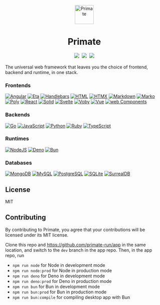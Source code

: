 <div align="center">
<img src="https://raw.githubusercontent.com/prmtrun/primate/master/assets/logo.svg" alt="Primate" width="60"/>
<h1>Primate</h1>
<a href="https://primatejs.com/guide/getting-started"><img src="https://img.shields.io/badge/read%20guide-555555?style=for-the-badge"></a>
&nbsp;<a href="https://npmjs.com/primate"><img src="https://img.shields.io/badge/npm%20create%20primate@latest-a16836?style=for-the-badge"></a>
&nbsp;<a href="https://discord.gg/RSg4NNwM4f"><img src="https://img.shields.io/discord/1256590312177012806?style=for-the-badge&label=chat&logoColor=fff&color=5865f2"></a>
</div>
<br>
The universal web framework that leaves you the choice of frontend, backend and
runtime, in one stack.

### Frontends
[![Angular](https://img.shields.io/badge/Angular-DD0031.svg?logo=angular&logoColor=fff&style=for-the-badge)](https://primatejs.com/modules/angular)
[![Eta](https://img.shields.io/badge/Eta-25c2a0.svg?logo=eta&logoColor=fff&style=for-the-badge)](https://primatejs.com/modules/eta)
[![Handlebars](https://img.shields.io/badge/Handlebars-f0772b.svg?logo=handlebars.js&logoColor=fff&textColor=000&style=for-the-badge)](https://primatejs.com/modules/handlebars)
[![HTML](https://img.shields.io/badge/HTML-E34F26.svg?logo=html5&logoColor=fff&style=for-the-badge)](https://primatejs.com/modules/html)
[![HTMX](https://img.shields.io/badge/HTMX-36C?logo=htmx&logoColor=fff&style=for-the-badge)](https://primatejs.com/modules/htmx)
[![Markdown](https://img.shields.io/badge/Markdown-000000.svg?logo=markdown&logoColor=fff&style=for-the-badge)](https://primatejs.com/modules/markdown)
[![Marko](https://img.shields.io/badge/Marko-2596BE.svg?logo=marko&logoColor=fff&style=for-the-badge)](https://primatejs.com/modules/marko)
[![Poly](https://img.shields.io/badge/Poly-a13eff.svg?&logoColor=fff&style=for-the-badge)](https://primatejs.com/modules/poly)
[![React](https://img.shields.io/badge/React-20232a.svg?logo=react&logoColor=%2361DAFB&style=for-the-badge)](https://primatejs.com/modules/react)
[![Solid](https://img.shields.io/badge/Solid-2C4F7C?logo=solid&logoColor=fff&style=for-the-badge)](https://primatejs.com/modules/solid)
[![Svelte](https://img.shields.io/badge/Svelte-f1413d.svg?logo=svelte&logoColor=fff&style=for-the-badge)](https://primatejs.com/modules/svelte)
[![Voby](https://img.shields.io/badge/Voby-fff5db.svg?logo=eta&logoColor=fff&style=for-the-badge)](https://primatejs.com/modules/voby)
[![Vue](https://img.shields.io/badge/Vue-4FC08D?logo=vuedotjs&logoColor=fff&style=for-the-badge)](https://primatejs.com/modules/vue)
[![web Components](https://img.shields.io/badge/Web%20Components-29ABE2?logo=webcomponentsdotorg&logoColor=fff&style=for-the-badge)](https://primatejs.com/modules/web-components)

### Backends
[![Go](https://img.shields.io/badge/Go-02add6?logo=go&logoColor=fff&style=for-the-badge)](https://primatejs.com/modules/go)
[![JavaScript](https://img.shields.io/badge/JavaScript-F7DF1E?logo=javascript&logoColor=000&style=for-the-badge)](https://primatejs.com/modules/backend)
[![Python](https://img.shields.io/badge/Python-3776AB?logo=python&logoColor=fff&style=for-the-badge)](https://primatejs.com/modules/python)
[![Ruby](https://img.shields.io/badge/Ruby-CC342D?logo=ruby&style=for-the-badge)](https://primatejs.com/modules/ruby)
[![TypeScript](https://img.shields.io/badge/TypeScript-3178C6?logo=typescript&logoColor=fff&style=for-the-badge)](https://primatejs.com/modules/typescript)

### Runtimes
[![NodeJS](https://img.shields.io/badge/Node-6DA55F?logo=node.js&logoColor=fff&style=for-the-badge)](https://primatejs.com/modules/runtime-support)
[![Deno](https://img.shields.io/badge/Deno-000?logo=deno&logoColor=fff&style=for-the-badge)](https://primatejs.com/modules/runtime-support)
[![Bun](https://img.shields.io/badge/Bun-000?logo=bun&logoColor=fff&style=for-the-badge)](https://primatejs.com/modules/runtime-support)

### Databases
[![MongoDB](https://img.shields.io/badge/MongoDB-4ea94b.svg?logo=mongodb&logoColor=fff&style=for-the-badge)](https://primatejs.com/modules/drivers#mongodb)
[![MySQL](https://img.shields.io/badge/MySQL-4479A1?logo=mysql&logoColor=fff&style=for-the-badge)](https://primatejs.com/modules/drivers#mysql)
[![PostgreSQL](https://img.shields.io/badge/PostgreSQL-316192.svg?logo=postgresql&logoColor=fff&style=for-the-badge)](https://primatejs.com/modules/drivers#postgresql)
[![SQLite](https://img.shields.io/badge/SQLite-07405e.svg?logo=sqlite&logoColor=fff&style=for-the-badge)](https://primatejs.com/modules/drivers#postgresql)
[![SurrealDB](https://img.shields.io/badge/SurrealDB-FF00A0.svg?logo=surrealdb&logoColor=fff&style=for-the-badge)](https://primatejs.com/modules/drivers#surrealdb)

## License

MIT

## Contributing

By contributing to Primate, you agree that your contributions will be licensed
under its MIT license.

Clone this repo and https://github.com/primate-run/app in the same location,
and switch to the `dev` branch in the app repo. Then, in the app repo, run

* `npm run node` for Node in development mode
* `npm run node:prod` for Node in production mode
* `npm run deno` for Deno in development mode
* `npm run deno:prod` for Deno in production mode
* `npm run bun` for Bun in development mode
* `npm run bun:prod` for Bun in production mode
* `npm run bun:compile` for compiling desktop app with Bun

[read guide]: https://primatejs.com/guide/getting-started
